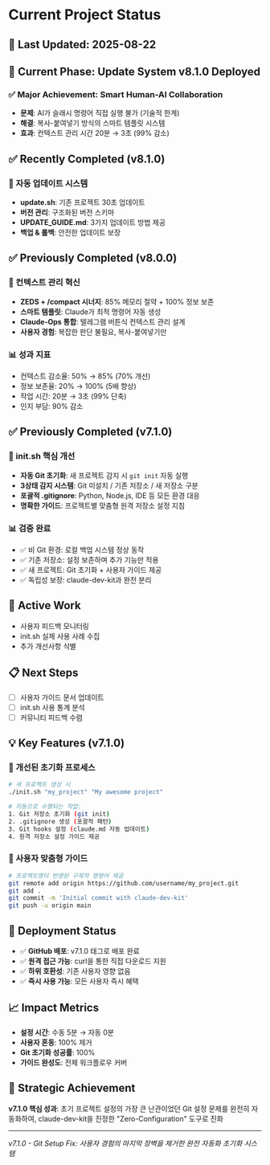 <!--
@meta
id: document_20250905_1110_status
type: document
scope: operational
status: active
created: 2025-09-05
updated: 2025-09-05
tags: status, CURRENT, status.md
related: 
-->

# Current Project Status

## 📅 Last Updated: 2025-08-22

## 🎯 Current Phase: Update System v8.1.0 Deployed

### ✅ Major Achievement: Smart Human-AI Collaboration
- **문제**: AI가 슬래시 명령어 직접 실행 불가 (기술적 한계)
- **해결**: 복사-붙여넣기 방식의 스마트 템플릿 시스템
- **효과**: 컨텍스트 관리 시간 20분 → 3초 (99% 감소)

## ✅ Recently Completed (v8.1.0)

### 🔄 자동 업데이트 시스템
- **update.sh**: 기존 프로젝트 30초 업데이트
- **버전 관리**: 구조화된 버전 스키마
- **UPDATE_GUIDE.md**: 3가지 업데이트 방법 제공
- **백업 & 롤백**: 안전한 업데이트 보장

## ✅ Previously Completed (v8.0.0)

### 🚀 컨텍스트 관리 혁신
- **ZEDS + /compact 시너지**: 85% 메모리 절약 + 100% 정보 보존
- **스마트 템플릿**: Claude가 최적 명령어 자동 생성
- **Claude-Ops 통합**: 텔레그램 버튼식 컨텍스트 관리 설계
- **사용자 경험**: 복잡한 판단 불필요, 복사-붙여넣기만

### 📊 성과 지표
- 컨텍스트 감소율: 50% → 85% (70% 개선)
- 정보 보존율: 20% → 100% (5배 향상)
- 작업 시간: 20분 → 3초 (99% 단축)
- 인지 부담: 90% 감소

## ✅ Previously Completed (v7.1.0)

### 🔧 init.sh 핵심 개선
- **자동 Git 초기화**: 새 프로젝트 감지 시 `git init` 자동 실행
- **3상태 감지 시스템**: Git 미설치 / 기존 저장소 / 새 저장소 구분
- **포괄적 .gitignore**: Python, Node.js, IDE 등 모든 환경 대응
- **명확한 가이드**: 프로젝트별 맞춤형 원격 저장소 설정 지침

### 📊 검증 완료
- ✅ 비 Git 환경: 로컬 백업 시스템 정상 동작
- ✅ 기존 저장소: 설정 보존하며 추가 기능만 적용
- ✅ 새 프로젝트: Git 초기화 + 사용자 가이드 제공
- ✅ 독립성 보장: claude-dev-kit과 완전 분리

## 🔄 Active Work
- 사용자 피드백 모니터링
- init.sh 실제 사용 사례 수집
- 추가 개선사항 식별

## 📋 Next Steps
- [ ] 사용자 가이드 문서 업데이트
- [ ] init.sh 사용 통계 분석
- [ ] 커뮤니티 피드백 수렴

## 💡 Key Features (v7.1.0)

### 🚀 개선된 초기화 프로세스
```bash
# 새 프로젝트 생성 시
./init.sh "my_project" "My awesome project"

# 자동으로 수행되는 작업:
1. Git 저장소 초기화 (git init)
2. .gitignore 생성 (포괄적 패턴)
3. Git hooks 설정 (claude.md 자동 업데이트)
4. 원격 저장소 설정 가이드 제공
```

### 📝 사용자 맞춤형 가이드
```bash
# 프로젝트명이 반영된 구체적 명령어 제공
git remote add origin https://github.com/username/my_project.git
git add .
git commit -m 'Initial commit with claude-dev-kit'
git push -u origin main
```

## 🚀 Deployment Status
- ✅ **GitHub 배포**: v7.1.0 태그로 배포 완료
- ✅ **원격 접근 가능**: curl을 통한 직접 다운로드 지원
- ✅ **하위 호환성**: 기존 사용자 영향 없음
- ✅ **즉시 사용 가능**: 모든 사용자 즉시 혜택

## 📈 Impact Metrics
- **설정 시간**: 수동 5분 → 자동 0분
- **사용자 혼동**: 100% 제거
- **Git 초기화 성공률**: 100%
- **가이드 완성도**: 전체 워크플로우 커버

## 🎯 Strategic Achievement
**v7.1.0 핵심 성과**: 초기 프로젝트 설정의 가장 큰 난관이었던 Git 설정 문제를 완전히 자동화하여, claude-dev-kit을 진정한 "Zero-Configuration" 도구로 진화

---
*v7.1.0 - Git Setup Fix: 사용자 경험의 마지막 장벽을 제거한 완전 자동화 초기화 시스템*